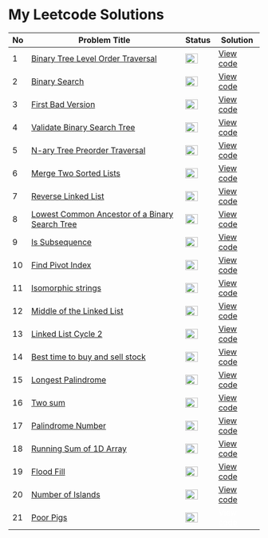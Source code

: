 <h1> My Leetcode Solutions </h1>

| No    | Problem Title | Status  | Solution |
|-----|-------------------------------------------------|------------|------------------------------------------|
| 1 | <a href="https://github.com/Gtindi/myLeetcodeSolutions/tree/main/Tree/Binary_tree_level_order_traversal">Binary Tree Level Order Traversal</a> | <img src="https://www.pngmart.com/files/3/Green-Tick-PNG-Picture.png" width="25" height="20"/> | <a href="https://github.com/Gtindi/myLeetcodeSolutions/blob/main/Tree/Binary_tree_level_order_traversal/solution.py"> View code </a> |
| 2 | <a href="https://github.com/Gtindi/myLeetcodeSolutions/tree/main/Binary_Search/Binary_search">Binary Search</a> | <img src="https://www.pngmart.com/files/3/Green-Tick-PNG-Picture.png" width="25" height="20"/>  | <a href="https://github.com/Gtindi/myLeetcodeSolutions/blob/main/Binary_Search/Binary_search/solution.py">View code</a> |
| 3 | <a href="https://github.com/Gtindi/myLeetcodeSolutions/tree/main/Binary_Search/First_bad_version">First Bad Version</a> | <img src="https://www.pngmart.com/files/3/Green-Tick-PNG-Picture.png" width="25" height="20"/> | <a href="https://github.com/Gtindi/myLeetcodeSolutions/blob/main/Binary_Search/First_bad_version/solution.py">View code</a> |
| 4 | <a href="https://github.com/Gtindi/myLeetcodeSolutions/tree/main/Tree/Validate_binary_search_tree">Validate Binary Search Tree</a> | <img src="https://www.pngmart.com/files/3/Green-Tick-PNG-Picture.png" width="25" height="20"/>  | <a href="https://github.com/Gtindi/myLeetcodeSolutions/blob/main/Tree/Validate_binary_search_tree/solution.py">View code</a> |
| 5 | <a href="https://github.com/Gtindi/myLeetcodeSolutions/tree/main/Tree/N-ary_Tree_preorder_traversal">N-ary Tree Preorder Traversal</a> | <img src="https://www.pngmart.com/files/3/Green-Tick-PNG-Picture.png" width="25" height="20"/>  | <a href="https://github.com/Gtindi/myLeetcodeSolutions/blob/main/Tree/N-ary_Tree_preorder_traversal/solution.py"> View code </a> |
| 6 | <a href="https://github.com/Gtindi/myLeetcodeSolutions/tree/main/Linked_List/Merge_Two_Sorted_Lists">Merge Two Sorted Lists</a>  | <img src="https://www.pngmart.com/files/3/Green-Tick-PNG-Picture.png" width="25" height="20"/>  | <a href="https://github.com/Gtindi/myLeetcodeSolutions/blob/main/Linked_List/Merge_Two_Sorted_Lists/solution.py">View code</a> |
| 7 | <a href="https://github.com/Gtindi/myLeetcodeSolutions/tree/main/Linked_List/Reverse_Linked_List">Reverse Linked List</a> | <img src="https://www.pngmart.com/files/3/Green-Tick-PNG-Picture.png" width="25" height="20"/>  | <a href="https://github.com/Gtindi/myLeetcodeSolutions/blob/main/Linked_List/Reverse_Linked_List/solution.py">View code</a> |
| 8 | <a href="https://github.com/Gtindi/myLeetcodeSolutions/tree/main/Tree/Lowest_common_ancestor_of_a_binary_search_tree">Lowest Common Ancestor of a Binary Search Tree</a> | <img src="https://www.pngmart.com/files/3/Green-Tick-PNG-Picture.png" width="25" height="20"/>  | <a href="https://github.com/Gtindi/myLeetcodeSolutions/blob/main/Tree/Lowest_common_ancestor_of_a_binary_search_tree/solution.py">View code</a> |
| 9 | <a href="https://github.com/Gtindi/myLeetcodeSolutions/tree/main/String/Is_Subsequence">Is Subsequence</a> | <img src="https://www.pngmart.com/files/3/Green-Tick-PNG-Picture.png" width="25" height="20"/>  | <a href="https://github.com/Gtindi/myLeetcodeSolutions/blob/main/String/Is_Subsequence/solution.py">View code</a> |
| 10 | <a href="https://github.com/Gtindi/myLeetcodeSolutions/tree/main/Prefix_Sum/Find_pivot_index">Find Pivot Index</a> | <img src="https://www.pngmart.com/files/3/Green-Tick-PNG-Picture.png" width="25" height="20"/>  | <a href="https://github.com/Gtindi/myLeetcodeSolutions/blob/main/Prefix_Sum/Find_pivot_index/solution.py">View code</a> |
| 11 | <a href="https://github.com/Gtindi/myLeetcodeSolutions/tree/main/String/Isomorphic_strings">Isomorphic strings</a> | <img src="https://www.pngmart.com/files/3/Green-Tick-PNG-Picture.png" width="25" height="20"/>  | <a href="https://github.com/Gtindi/myLeetcodeSolutions/blob/main/String/Isomorphic_strings/solution.py">View code</a> |
| 12 | <a href="https://github.com/Gtindi/myLeetcodeSolutions/tree/main/Linked_List/Middle_of_the_linked_list">Middle of the Linked List</a> | <img src="https://www.pngmart.com/files/3/Green-Tick-PNG-Picture.png" width="25" height="20"/>  | <a href="https://github.com/Gtindi/myLeetcodeSolutions/blob/main/Linked_List/Middle_of_the_linked_list/solution.py">View code</a> |
| 13 | <a href="https://github.com/Gtindi/myLeetcodeSolutions/tree/main/Linked_List/Linked_list_cycle_2">Linked List Cycle 2</a> | <img src="https://www.pngmart.com/files/3/Green-Tick-PNG-Picture.png" width="25" height="20"/>  | <a href="https://github.com/Gtindi/myLeetcodeSolutions/blob/main/Linked_List/Linked_list_cycle_2/solution.py">View code</a> |
| 14 | <a href="https://github.com/Gtindi/myLeetcodeSolutions/tree/main/Greedy/Stock">Best time to buy and sell stock</a> | <img src="https://www.pngmart.com/files/3/Green-Tick-PNG-Picture.png" width="25" height="20"/>  | <a href="https://github.com/Gtindi/myLeetcodeSolutions/blob/main/Greedy/Stock/solution.py">View code</a> |
| 15 | <a href="https://github.com/Gtindi/myLeetcodeSolutions/tree/main/Greedy/Longest_palindrome">Longest Palindrome</a> | <img src="https://www.pngmart.com/files/3/Green-Tick-PNG-Picture.png" width="25" height="20"/>  | <a href="https://github.com/Gtindi/myLeetcodeSolutions/blob/main/Greedy/Longest_palindrome/solution.py">View code</a> |
| 16 | <a href="https://github.com/Gtindi/myLeetcodeSolutions/tree/main/Random_Problems/Two_Sum">Two sum</a> |<img src="https://www.pngmart.com/files/3/Green-Tick-PNG-Picture.png" width="25" height="20"/>  | <a href="https://github.com/Gtindi/myLeetcodeSolutions/blob/main/Random_Problems/Two_Sum/solution.py">View code</a> |
| 17 | <a href="https://github.com/Gtindi/myLeetcodeSolutions/tree/main/Greedy/Palindrome_Number">Palindrome Number</a> |<img src="https://www.pngmart.com/files/3/Green-Tick-PNG-Picture.png" width="25" height="20"/>  | <a href="https://github.com/Gtindi/myLeetcodeSolutions/blob/main/Greedy/Palindrome_Number/solution.py">View code</a> |
| 18 | <a href="https://github.com/Gtindi/myLeetcodeSolutions/tree/main/Prefix_Sum/Running_sum_of_1D_array">Running Sum of 1D Array</a> | <img src="https://www.pngmart.com/files/3/Green-Tick-PNG-Picture.png" width="25" height="20"/>  | <a href="https://github.com/Gtindi/myLeetcodeSolutions/blob/main/Prefix_Sum/Running_sum_of_1D_array/solution.py">View code</a> |
| 19 | <a href="https://github.com/Gtindi/myLeetcodeSolutions/tree/main/Graph_BFS_DFS/Flood_Fill">Flood Fill</a> | <img src="https://www.pngmart.com/files/3/Red-Cross-PNG-Transparent-Image.png" width="25" height="20"/>  | <a href="https://github.com/Gtindi/myLeetcodeSolutions/blob/main/Graph_BFS_DFS/Flood_Fill/solution.py">View code</a> |
| 20 | <a href="https://github.com/Gtindi/myLeetcodeSolutions/tree/main/Graph_BFS_DFS/Number_of_Islands">Number of Islands</a> | <img src="https://www.pngmart.com/files/3/Red-Cross-PNG-Transparent-Image.png" width="25" height="20"/>  | <a href="https://github.com/Gtindi/myLeetcodeSolutions/blob/main/Graph_BFS_DFS/Number_of_Islands/solution.py">View code</a> |
| 21 | <a href="https://github.com/Gtindi/myLeetcodeSolutions/tree/main/Random_Problems/Poor_Pigs">Poor Pigs</a> |<img src="https://www.pngmart.com/files/3/Green-Tick-PNG-Picture.png" width="25" height="20"/>  | <a href="https://github.com/Gtindi/myLeetcodeSolutions/blob/main/Random_Problems/Poor_Pigs/solution.py" style="color:white;">View code</a> |
